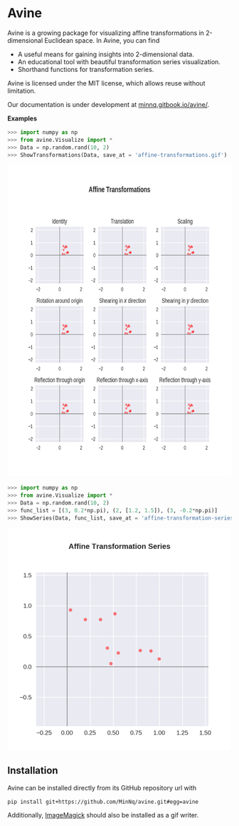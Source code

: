 # Avine

Avine is a growing package for visualizing affine transformations in 2-dimensional Euclidean space. In Avine, you can find 
- A useful means for gaining insights into 2-dimensional data.
- An educational tool with beautiful transformation series visualization.
- Shorthand functions for transformation series.

Avine is licensed under the MIT license, which allows reuse without limitation.

Our documentation is under development at [minnq.gitbook.io/avine/].

**Examples**

```python
>>> import numpy as np
>>> from avine.Visualize import *
>>> Data = np.random.rand(10, 2)
>>> ShowTransformations(Data, save_at = 'affine-transformations.gif')
```

<center>
  <img src = "images/affine-transformations.gif", height = "700"></img>
</center>

```python
>>> import numpy as np
>>> from avine.Visualize import *
>>> Data = np.random.rand(10, 2)
>>> func_list = [(3, 0.2*np.pi), (2, [1.2, 1.5]), (3, -0.2*np.pi)]
>>> ShowSeries(Data, func_list, save_at = 'affine-transformation-series.gif')
```

<center>
  <img src = "images/affine-transformation-series.gif", height = "500"></img>
</center>

## Installation

Avine can be installed directly from its GitHub repository url with

```
pip install git+https://github.com/MinNq/avine.git#egg=avine
```

Additionally, [ImageMagick](https://imagemagick.org/index.php) should also be installed as a gif writer.

[minnq.gitbook.io/avine/]: https://minnq.gitbook.io/avine/
